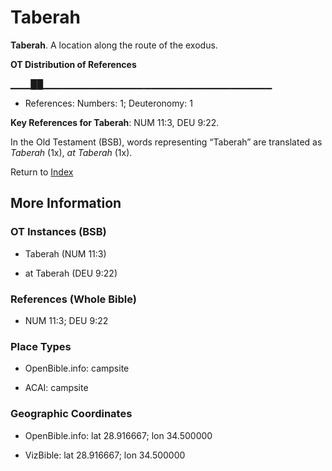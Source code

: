 # Taberah
**Taberah**. 
A location along the route of the exodus. 


**OT Distribution of References**

▁▁▁██▁▁▁▁▁▁▁▁▁▁▁▁▁▁▁▁▁▁▁▁▁▁▁▁▁▁▁▁▁▁▁▁▁▁
* References: Numbers: 1; Deuteronomy: 1



**Key References for Taberah**: 
NUM 11:3, DEU 9:22. 


In the Old Testament (BSB), words representing “Taberah” are translated as 
*Taberah* (1x), *at Taberah* (1x). 




Return to [Index](00-Index.md)

## More Information

### OT Instances (BSB)

* Taberah (NUM 11:3)

* at Taberah (DEU 9:22)



### References (Whole Bible)

* NUM 11:3; DEU 9:22


### Place Types

* OpenBible.info: campsite

* ACAI: campsite



### Geographic Coordinates

* OpenBible.info: lat 28.916667; lon 34.500000

* VizBible: lat 28.916667; lon 34.500000




